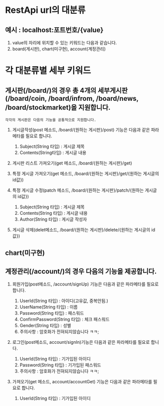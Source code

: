 <h1> RestApi url의 대분류</h1>
<h2> 예시 : localhost:포트번호/{value}</h2>

1. value의 자리에 위치할 수 있는 키워드는 다음과 같습니다.
2. board(게시판), chart(미구현), account(계정관리)

<h1> 각 대분류별 세부 키워드 </h1>

<h2> 게시판(/board/)의 경우 총 4개의 세부게시판(/board/coin, /board/infrom, /board/news, /board/stockmarket)을 지원합니다.</h2>

    각각의 게시판은 다음의 기능을 공통적으로 지원합니다.

1. 게시글작성(post 메소드, /board/{원하는 게시판}/post) 기능은 다음과 같은 파라메타를 필요로 합니다.
      1. Subject(String 타입) : 게시글 제목
      2. Contents(String타입) : 게시글 내용

2. 게시판 리스트 가져오기(get 메소드, /board/{원하는 게시판}/get)
3. 특정 게시글 가져오기(get 메소드, /board/{원하는 게시판}/get/{원하는 게시글의 id값})
4. 특정 게시글 수정(patch 메소드, /board/{원하는 게시판}/patch/{원하는 게시글의 id값})
   1. Subject(String 타입) : 게시글 제목
   2. Contents(String 타입) : 게시글 내용
   3. Author(String 타입) : 게시글 작성자
5. 게시글 삭제(delet메소드, /board/{원하는 게시판}/delete/{원하는 게시글의 id값})

<h2> chart(미구현) </h2>

<h2> 계정관리(/account/)의 경우 다음의 기능을 제공합니다. </h2>

   1. 회원가입(post메소드, /account/signUp) 기능은 다음과 같은 파라메타를 필요로 합니다.
      1. UserId(String 타입) : 아이디(고유값, 중복안됨.)
      2. UserName(String 타입) : 이름
      3. Password(String 타입) : 패스워드
      4. ConfirmPassword(String 타입) : 체크 패스워드
      5. Gender(String 타입) : 성별
      6. 주의사항 : 암호화가 전혀되지않습니다 ㅋㅋ;


   2. 로그인(post메소드, account/signIn)기능은 다음과 같은 파라메타를 필요로 합니다.
      1. UserId(String 타입) : 기가입된 아이디
      2. Password(String 타입) : 기가입된 패스워드
      3. 주의사항 : 암호화가 전혀되지않습니다 ㅋㅋ;
      
   3. 가져오기(get 메소드, account/accountGet) 기능은 다음과 같은 파라메타를 필요로 합니다.
      1. UserId(String 타입) : 기가입된 아이디